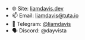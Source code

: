 - 🌐 Site: [liamdavis.dev](https://liamdavis.dev)
- 📫 Email: [liamdavis@tuta.io](mailto:liamdavis@tuta.io)
- 💬 Telegram: [@liamdavis](https://www.t.me/liamdavis)
- 🗣 Discord: @dayvista
